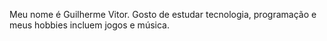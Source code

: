 Meu nome é Guilherme Vitor. Gosto de estudar tecnologia, programação e meus hobbies incluem jogos e música.
